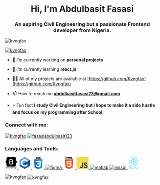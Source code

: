 <h1 align="center">Hi, I'm Abdulbasit Fasasi</h1>
<h3 align="center">An aspiring Civil Engineering but a passionate Frontend developer from Nigeria.</h3>

<p align="left"> <img src="https://komarev.com/ghpvc/?username=kvngfax&label=Profile%20views&color=0e75b6&style=flat" alt="kvngfax" /> </p>

<p align="left"> <a href="https://github.com/ryo-ma/github-profile-trophy"><img src="https://github-profile-trophy.vercel.app/?username=kvngfax" alt="kvngfax" /></a> </p>

- 🔭 I’m currently working on **personal projects**

- 🌱 I’m currently learning **react.js**

- 👨‍💻 All of my projects are available at [https://github.com/Kvngfax](https://github.com/Kvngfax)

- 📫 How to reach me **abdulbasitfasasi23@gmail.com**

- ⚡ Fun fact **I study Civil Engineering but i hope to make it a side hustle and focus on my programming after School.**

<h3 align="left">Connect with me:</h3>
<p align="left">
<a href="https://twitter.com/kvngfax" target="blank"><img align="center" src="https://raw.githubusercontent.com/rahuldkjain/github-profile-readme-generator/master/src/images/icons/Social/twitter.svg" alt="kvngfax" height="30" width="40" /></a>
<a href="https://linkedin.com/in/fasasiabdulbasit123" target="blank"><img align="center" src="https://raw.githubusercontent.com/rahuldkjain/github-profile-readme-generator/master/src/images/icons/Social/linked-in-alt.svg" alt="fasasiabdulbasit123" height="30" width="40" /></a>
</p>

<h3 align="left">Languages and Tools:</h3>
<p align="left"> <a href="https://getbootstrap.com" target="_blank" rel="noreferrer"> <img src="https://raw.githubusercontent.com/devicons/devicon/master/icons/bootstrap/bootstrap-plain-wordmark.svg" alt="bootstrap" width="40" height="40"/> </a> <a href="https://www.cprogramming.com/" target="_blank" rel="noreferrer"> <img src="https://raw.githubusercontent.com/devicons/devicon/master/icons/c/c-original.svg" alt="c" width="40" height="40"/> </a> <a href="https://www.w3schools.com/css/" target="_blank" rel="noreferrer"> <img src="https://raw.githubusercontent.com/devicons/devicon/master/icons/css3/css3-original-wordmark.svg" alt="css3" width="40" height="40"/> </a> <a href="https://www.figma.com/" target="_blank" rel="noreferrer"> <img src="https://www.vectorlogo.zone/logos/figma/figma-icon.svg" alt="figma" width="40" height="40"/> </a> <a href="https://www.w3.org/html/" target="_blank" rel="noreferrer"> <img src="https://raw.githubusercontent.com/devicons/devicon/master/icons/html5/html5-original-wordmark.svg" alt="html5" width="40" height="40"/> </a> <a href="https://developer.mozilla.org/en-US/docs/Web/JavaScript" target="_blank" rel="noreferrer"> <img src="https://raw.githubusercontent.com/devicons/devicon/master/icons/javascript/javascript-original.svg" alt="javascript" width="40" height="40"/> </a> <a href="https://www.mathworks.com/" target="_blank" rel="noreferrer"> <img src="https://upload.wikimedia.org/wikipedia/commons/2/21/Matlab_Logo.png" alt="matlab" width="40" height="40"/> </a> <a href="https://www.microsoft.com/en-us/sql-server" target="_blank" rel="noreferrer"> <img src="https://www.svgrepo.com/show/303229/microsoft-sql-server-logo.svg" alt="mssql" width="40" height="40"/> </a> <a href="https://reactjs.org/" target="_blank" rel="noreferrer"> <img src="https://raw.githubusercontent.com/devicons/devicon/master/icons/react/react-original-wordmark.svg" alt="react" width="40" height="40"/> </a> </p>

<p><img align="left" src="https://github-readme-stats.vercel.app/api/top-langs?username=kvngfax&show_icons=true&locale=en&layout=compact" alt="kvngfax" /></p>

<p>&nbsp;<img align="center" src="https://github-readme-stats.vercel.app/api?username=kvngfax&show_icons=true&locale=en" alt="kvngfax" /></p>

